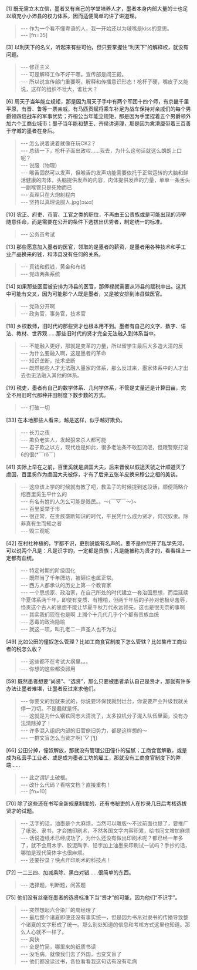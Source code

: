 
[1] 既无需立木立信，墨者又有自己的学堂培养人才，墨者本身内部大量的士也足以填充小小沛县的权力体系，因而适便简单的讲了讲道理。
>--- 作为一个看不懂粤语的人，我一开始还以为啵嘴是kiss的意思。<br>
>--- [fn=35]<br>

[3] 以利天下的名义，听起来有些可怕，但只要掌握住“利天下”的解释权，就没有问题。
>--- 修正主义<br>
>--- 可是解释工作不好干哪。宣传部是阎王殿。<br>
>--- 所以说宣传部门重要啊，解释和传播意识形态！枪杆子硬，嘴皮子又能说，这样的组织不壮大，谁壮大？<br>

[6] 周天子当年能立规矩，那是因为周天子手中有两个军团十四个师，有京畿千里平原，有晋、鲁等一票亲戚，有马匹贡赋将乘车补足为战车保持对亲戚们的每个男爵领四倍战车的军事优势；齐桓公当年能立规矩，那是因为手里捏着五个男爵领外加六个工商业城市；墨子当年能和楚王、齐侯讲道理，那是因为禽滑厘带着三百善于守城的墨者在身后。
>--- 怎么说着说着就像在玩CK2？<br>
>--- 总结一下，枪杆子面出政权……我去，为什么这句话就这么朗朗上口呢？<br>
>--- 说服（物理）<br>
>--- 喉舌固然可以发声，但喉舌的发声功能需要依托于正常运转的大脑和鲜活健康的肉体，头脑提供发声的内容，肉体提供发声的力量，单单一条舌头一副喉管只是死物而已<br>
>--- 真理只在大炮射程内<br>
>--- 坚持以真理说服人.jpg(ಡωಡ)<br>

[10] 农正、府吏、市官、工官之类的职位，不再由王公贵族或是可能出现的沛宰随意任命，而是需要在公开的条件下选拔出优秀者，制定统一的标准。
>--- 公务员考试<br>

[13] 那些愿意加入墨者的医官，领取的是墨者的薪资，是墨者用各种技术和手工业产品换来的钱，和沛县没有任何的关系。
>--- 真钱和假钱，黄金和布钱<br>
>--- 党政两条系统<br>

[14] 如果那些医官被安排为沛县的医官，那俸禄就需要从沛县的赋税中出。这其中可能有交叉，因为可能那个人既是墨者，又是被安排到沛县做医官。
>--- 党政分开啊<br>
>--- 政务官，事务官，技术官<br>

[18] 乡校教师，旧时代的那些贤才也根本用不到。墨者有自己的文字、数字、语法、教材、世界观……那些旧时代的贤才完全无法融入到体系当中。
>--- 不能融入更好，那就是变革的力量，所以留学生最后大多造大清的反<br>
>--- 为什么要融入啊，这是墨者的革命<br>
>--- 知识垄断，技术垄断<br>
>--- 既然那些人才无法融入墨家的体系，那么反过来，墨家体系中的人才出去也无法融入其他的体系。<br>

[19] 税吏，墨者有自己的数学体系、几何学体系，不管是丈量还是计算田亩，完全不用旧时代那种井田制度下数步数的方式。
>--- 打破一切<br>

[33] 在本地那些人看来，越是这样，似乎越好欺负。
>--- 长刀之夜<br>
>--- 欺负老实人，发起狠来杀人都可能<br>
>--- 君子欺之以方，现代也是如此，很多老油条不敢怼流氓，但跟警察打滚6的很(*￣rǒ￣)<br>

[41] 实际上早在之前，百里奚就是虞国大夫，后来晋侯以假途灭虢之计顺道灭了虞国，百里奚作为虞国大夫被俘，才有了后来五张羊皮换来穆公之相的美谈。
>--- 这应该上学的时候就有教了吧，教孟子的时候提到这段话，顺便简略介绍百里奚生平什么的<br>
>--- 有名有姓的人怎么可能是贱民。。～(￣▽￣～)~<br>
>--- 百里奚举于市<br>
>--- 很正常，在贵族垄断知识的时代，平民凭什么成为贤才，何况奴隶。除非真有生而知之者<br>
>--- 毁三观呢<br>

[42] 在村社种植的，字都不识，更别说能有名声的。要不是仲尼开了私学先河，可以说两个凡是：凡是识字的，一定都是贵族；凡是能被称为贤才的，看看祖上一定都有血统。
>--- 特定时期的阶级固化<br>
>--- 既然当了千年牌坊，被砸烂也属正常。<br>
>--- 西方人都承认的历史上第一个教育家<br>
>--- 一个思想家、政治家，在自己所处的时代建立一套治国思想，而后延续华夏体系两千年，即使有变质、有槽柏，但两千年后的子孙对他极尽羞辱，怪责这个古人的思想不能让华夏千秋万代永远领先，这也是很无奈的事啊<br>
>--- 其实我们现在也是啊 上溯个十几代几乎个个都有贵族血统<br>
>--- 恶毒的政治隐喻<br>
>--- 就这一项，叫孔老二一声圣人也不为过<br>

[49] 比如公田的僮奴怎么管理？比如工商食官制度下怎么管辖？比如集市工商业者的税怎么收？
>--- 这些都不在考试大纲里。。。<br>
>--- 你想的这些都没卵用<br>

[59] 既然墨者想要“尚贤”、“选贤”，那么只要被墨者承认自己是贤才，那就有许多办法让墨者难堪，让墨者反过来求他们。
>--- 你要文的我就来武的，你说要环保我就封灶台，你说要产业升级我就关停一刀切。不是蠢就是怀。<br>
>--- 这就是为什么钢铁同志大清洗了，太多投机分子混入队伍里面，没有办法清除掉了！<br>
>--- 许多混入组织内部的旧官僚旧势力，都是这样想的～<br>
>--- 一群文盲怎么当贤才啊(´▽`ʃƪ)<br>

[66] 公田分掉，僮奴解放，那就没有管理公田僮仆的猫腻；工商食官解散，或是成为私营手工业者、或是成为墨者工坊的雇工，那就没有工商食官制度下的弊端……
>--- 此之谓铲土破根。<br>
>--- 改什么代码？看啥文档？直接重构！<br>
>--- [fn=10]<br>

[70] 除了这些还在书写全新规章制度的，还有书秘吏的人在抄录几日后考核选拔贤才的试题。
>--- 活字的话，油墨是个大麻烦，当然可以雕版～不过前面也提了，要推广了纸张、隶书，才会搞印刷术，不然各国文字内容积累，给书同文增加麻烦<br>
>--- 话说造纸术已经成功了，为什么还没有做出印刷术呢？都已经一年多了，就不会用木字、胶泥陶字、铅字加上油墨来印刷试一试吗？手抄的话，哪怕是现代简体字也很麻烦。<br>
>--- 还要抄录？快点开印刷术的科技点！<br>

[72] 一二三四、加减乘除、黑白对错……很简单的东西。
>--- 选择题，判断题，问答题<br>

[75] 他们没有丝毫在墨者的选贤标准下当“贤才”的可能，因为他们“不识字”。
>--- 突然想起六合染厂的周经理了<br>
>--- 最后整个诸夏即便还没有事实统一，但是因为书帛对隶书的传播导致整个诸夏的文字形成了统一。那么别处知道的信息和考核方式这里也知道。那么人心就不一样了。<br>
>--- 爽快<br>
>--- 全是竹简，哪里来的纸质书读<br>
>--- 没毛病，就像我们去了外国，也变文盲了<br>
>--- 他们都没读过书，各位看看我这句话有没有毛病<br>
